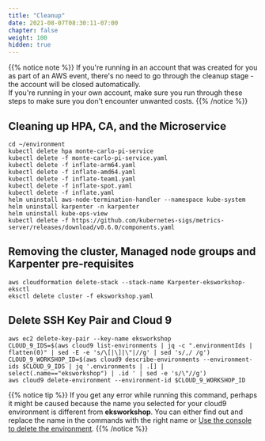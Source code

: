 ```yaml
---
title: "Cleanup"
date: 2021-08-07T08:30:11-07:00
chapter: false
weight: 100
hidden: true
---
```


{{% notice note %}}
If you're running in an account that was created for you as part of an AWS event, there's no need to go through the cleanup stage - the account will be closed automatically. \
If you're running in your own account, make sure you run through these steps to make sure you don't encounter unwanted costs.
{{% /notice %}}

## Cleaning up HPA, CA, and the Microservice
```
cd ~/environment
kubectl delete hpa monte-carlo-pi-service
kubectl delete -f monte-carlo-pi-service.yaml
kubectl delete -f inflate-arm64.yaml
kubectl delete -f inflate-amd64.yaml
kubectl delete -f inflate-team1.yaml
kubectl delete -f inflate-spot.yaml
kubectl delete -f inflate.yaml
helm uninstall aws-node-termination-handler --namespace kube-system
helm uninstall karpenter -n karpenter
helm uninstall kube-ops-view
kubectl delete -f https://github.com/kubernetes-sigs/metrics-server/releases/download/v0.6.0/components.yaml
```

## Removing the cluster, Managed node groups and Karpenter pre-requisites
```
aws cloudformation delete-stack --stack-name Karpenter-eksworkshop-eksctl
eksctl delete cluster -f eksworkshop.yaml
```

## Delete SSH Key Pair and Cloud 9
```
aws ec2 delete-key-pair --key-name eksworkshop
CLOUD_9_IDS=$(aws cloud9 list-environments | jq -c ".environmentIds | flatten(0)" | sed -E -e 's/\[|\]|\"|//g' | sed 's/,/ /g')
CLOUD_9_WORKSHOP_ID=$(aws cloud9 describe-environments --environment-ids $CLOUD_9_IDS | jq '.environments | .[] | select(.name=="eksworkshop") | .id ' | sed -e 's/\"//g')
aws cloud9 delete-environment --environment-id $CLOUD_9_WORKSHOP_ID
```

{{% notice tip %}}
If you get any error while running this command, perhaps it might be caused because the name you selected for your cloud9 environment is different from **eksworkshop**. You can either find out and replace the name in the commands with the right name or [Use the console to delete the environment](https://docs.aws.amazon.com/cloud9/latest/user-guide/delete-environment.html).
{{% /notice %}}
